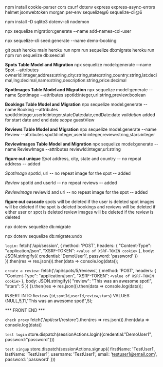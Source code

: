 npm install cookie-parser cors csurf dotenv express express-async-errors helmet jsonwebtoken morgan per-env sequelize@6 sequelize-cli@6

npm install -D sqlite3 dotenv-cli nodemon

npx sequelize migration:generate --name add-names-col-user

npx sequelize-cli seed:generate --name demo-booking

git push heroku main
heroku run npm run sequelize db:migrate
heroku run npm run sequelize db:seed:all


**Spots Table Model and Migration**
npx sequelize model:generate --name Spot --attributes ownerId:integer,address:string,city:string,state:string,country:string,lat:decimal,lng:decimal,name:string,description:string,price:decimal

**SpotImages Table Model and Migration**
npx sequelize model:generate --name SpotImage --attributes spotId:integer,url:string,preview:boolean

**Bookings Table Model and Migration**
npx sequelize model:generate --name Booking --attributes spotId:integer,userId:integer,stateDate:date,endDate:date
  *validation* added for start date and end date
  *scope* guestView

**Reviews Table Model and Migration**
npx sequelize model:generate --name Review --attributes spotId:integer,userId:integer,review:string,stars:integer

**ReviewImages Table Model and Migration**
npx sequelize model:generate --name ReviewImage --attributes reviewId:integer,url:string

**figure out unique**
*Spot* 
address, city, state and country -- no repeat address -- added

*SpotImage*
spotId, url -- no repeat image for the spot -- added

*Review*
spotId and userId -- no repeat reviews -- added

*ReviewImage*
reviewId and url -- no repeat image for the spot -- added

**figure out cascade**
spots will be deleted if the user is deleted
spot images will be deleted if the spot is deleted
bookings and reviews will be deleted if either user or spot is deleted
review images will be deleted if the review is deleted


npx dotenv sequelize db:migrate

npx dotenv sequelize db:migrate:undo

`login:`
fetch('/api/session', {
  method: 'POST',
  headers: {
    "Content-Type": "application/json",
    "XSRF-TOKEN": `<value of XSRF-TOKEN cookie>`
  },
  body: JSON.stringify({ credential: 'DemoUser1', password: 'password' })
}).then(res => res.json()).then(data => console.log(data));

`create a review:`
fetch('/api/spots/5/reviews', {
  method: 'POST',
  headers: {
    "Content-Type": "application/json",
    "XSRF-TOKEN": `<value of XSRF-TOKEN cookie>`
  },
  body: JSON.stringify({
    "review": "This was an awesome spot!",
    "stars": 5
  })
}).then(res => res.json()).then(data => console.log(data));

INSERT INTO `Reviews` (`id`,`spotId`,`userId`,`review`,`stars`) VALUES (NULL,5,11,"This was an awesome spot!",5);

*** FRONT END ***

`check proxy`
fetch('/api/csrf/restore').then(res => res.json()).then(data => console.log(data))

`test login`
store.dispatch(sessionActions.login({credential:"DemoUser1", password:"password"}))

`test singup`
store.dispatch(sessionActions.signup({
  firstName: 'TestUser1',
  lastName: 'TestUser1',
  username: 'TestUser1',
  email: 'testuser1@email.com',
  password: 'password'
}))